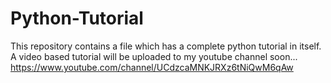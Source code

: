 # Python-Tutorial
This repository contains a file which has a complete python tutorial in itself.
<br/>
A video based tutorial will be uploaded to my youtube channel soon...
<br/>
https://www.youtube.com/channel/UCdzcaMNKJRXz6tNiQwM6qAw
